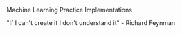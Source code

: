 Machine Learning Practice Implementations

"If I can't create it I don't understand it" - Richard Feynman